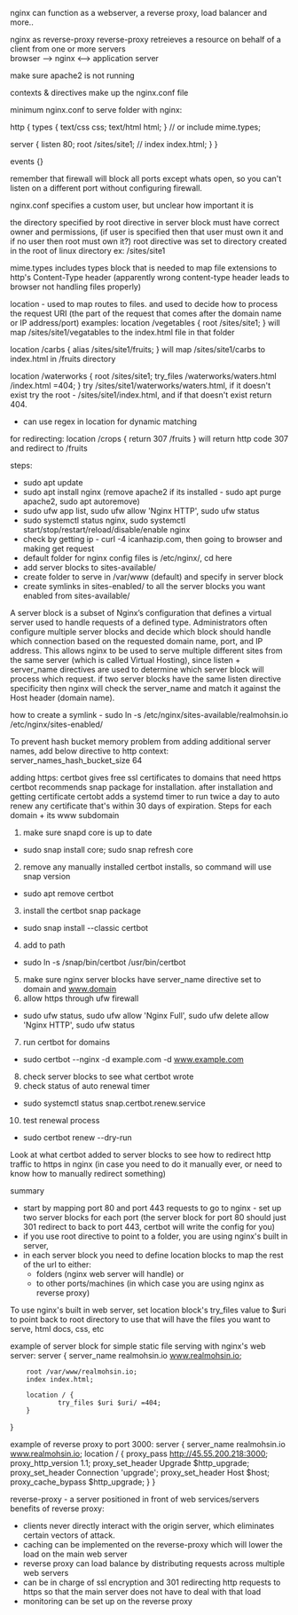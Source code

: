 nginx can function as a webserver, a reverse proxy, load balancer and more..

nginx as reverse-proxy 
reverse-proxy retreieves a resource on behalf of a client from one or more servers  
browser --> nginx <--> application server

make sure apache2 is not running

contexts & directives make up the nginx.conf file

minimum nginx.conf to serve folder with nginx:

http {
  types {
    text/css css;
    text/html html;
  }
  // or
  include mime.types;

  server {
    listen 80;
    root /sites/site1;
//    index index.html;
  }
}

events {}

remember that firewall will block all ports except whats open, so you can't listen on a different port without configuring firewall.

nginx.conf specifies a custom user, but unclear how important it is

the directory specified by root directive in server block must have correct owner and permissions,  (if user is specified then that user must own it and if no user then root must own it?) root directive was set to directory created in the root of linux directory ex: /sites/site1

mime.types includes types block that is needed to map file extensions to http's Content-Type header (apparently wrong content-type header leads to browser not handling files properly)

location - used to map routes to files. and used to decide how to process the request URI (the part of the request that comes after the domain name or IP address/port)
examples: 
location /vegetables {
  root /sites/site1;
}
will map /sites/site1/vegatables to the index.html file in that folder

location /carbs {
  alias /sites/site1/fruits;
}
will map /sites/site1/carbs to index.html in /fruits directory

location /waterworks {
   root /sites/site1;
   try_files /waterworks/waters.html /index.html =404;
}
try /sites/site1/waterworks/waters.html, if it doesn't exist try the root - /sites/site1/index.html, and if that doesn't exist return 404.

- can use regex in location for dynamic matching

for redirecting:
location /crops {
  return 307 /fruits
}
will return http code 307 and redirect to /fruits





steps:
- sudo apt update
- sudo apt install nginx
(remove apache2 if its installed - sudo apt purge apache2, sudo apt autoremove)
- sudo ufw app list, sudo ufw allow 'Nginx HTTP', sudo ufw status
- sudo systemctl status nginx, sudo systemctl start/stop/restart/reload/disable/enable nginx
- check by getting ip - curl -4 icanhazip.com, then going to browser and making get request
- default folder for nginx config files is /etc/nginx/, cd here 
- add server blocks to sites-available/
- create folder to serve in /var/www (default) and specify in server block
- create symlinks in sites-enabled/ to all the server blocks you want enabled from sites-available/



A server block is a subset of Nginx’s configuration that defines a virtual server used to handle requests of a defined type. Administrators often configure multiple server blocks and decide which block should handle which connection based on the requested domain name, port, and IP address. This allows nginx to be used to serve multiple different sites from the same server (which is called Virtual Hosting), since listen + server_name directives are used to determine which server block will process which request. if two server blocks have the same listen directive specificity then nginx will check the server_name and match it against the Host header (domain name).

how to create a symlink - 
sudo ln -s /etc/nginx/sites-available/realmohsin.io /etc/nginx/sites-enabled/

To prevent hash bucket memory problem from adding additional server names, add below directive to http context:
server_names_hash_bucket_size 64

adding https:
certbot gives free ssl certificates to domains that need https
certbot recommends snap package for installation.
after installation and getting certificate certobt adds a systemd timer to run twice a day to auto renew any certificate that's within 30 days of expiration.
Steps for each domain + its www subdomain

1. make sure snapd core is up to date
- sudo snap install core; sudo snap refresh core 
2. remove any manually installed certbot installs, so command will use snap version
- sudo apt remove certbot
3. install the certbot snap package
- sudo snap install --classic certbot
4. add to path
- sudo ln -s /snap/bin/certbot /usr/bin/certbot
5. make sure nginx server blocks have server_name directive set to domain and www.domain
6. allow https through ufw firewall
- sudo ufw status, sudo ufw allow 'Nginx Full', sudo ufw delete allow 'Nginx HTTP', sudo ufw status
7. run certbot for domains
- sudo certbot --nginx -d example.com -d www.example.com
8. check server blocks to see what certbot wrote
9. check status of auto renewal timer
- sudo systemctl status snap.certbot.renew.service
10. test renewal process
- sudo certbot renew --dry-run

Look at what certbot added to server blocks to see how to redirect http traffic to https in nginx (in case you need to do it manually ever, or need to know how to manually redirect something)

summary
- start by mapping port 80 and port 443 requests to go to nginx - set up two server blocks for each port (the server block for port 80 should just 301 redirect to back to port 443, certbot will write the config for you)
- if you use root directive to point to a folder, you are using nginx's built in server, 
- in each server block you need to define location blocks to map the rest of the url to either: 
  - folders (nginx web server will handle) or 
  - to other ports/machines (in which case you are using nginx as reverse proxy)

To use nginx's built in web server, set location block's try_files value to $uri to point back to root directory to use that will have the files you want to serve, html docs, css, etc

example of server block for simple static file serving with nginx's web server:
server {
        server_name realmohsin.io www.realmohsin.io;

        root /var/www/realmohsin.io;
        index index.html;

        location / {
                try_files $uri $uri/ =404;
        }
}

example of reverse proxy to port 3000:
server {
        server_name realmohsin.io www.realmohsin.io;
        location / {
                proxy_pass http://45.55.200.218:3000;
                proxy_http_version 1.1;
                proxy_set_header Upgrade $http_upgrade;
                proxy_set_header Connection 'upgrade';
                proxy_set_header Host $host;
                proxy_cache_bypass $http_upgrade;
        }
}


reverse-proxy - a server positioned in front of web services/servers
benefits of reverse proxy:
- clients never directly interact with the origin server, which eliminates certain vectors of attack. 
- caching can be implemented on the reverse-proxy which will lower the load on the main web server
- reverse proxy can load balance  by distributing requests across multiple web servers
- can be in charge of ssl encryption and 301 redirecting http requests to https so that the main server does not have to deal with that load
- monitoring can be set up on the reverse proxy